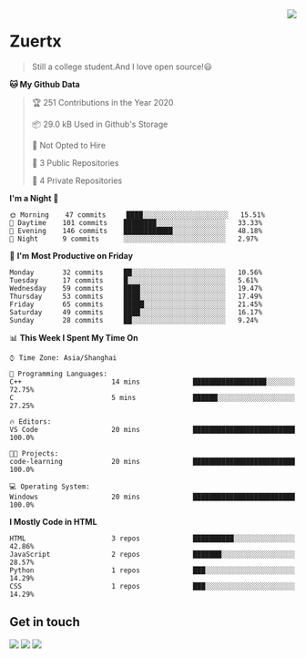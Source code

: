 <a href="#">
<img align="right" src="https://github-readme-stats.vercel.app/api?username=zuertx&show_icons=true&hide_border=true">
</a>

# Zuertx
> Still a college student.And I love open source!😃  

<!--START_SECTION:waka-->
**🐱 My Github Data** 

> 🏆 251 Contributions in the Year 2020
 > 
> 📦 29.0 kB Used in Github's Storage 
 > 
> 🚫 Not Opted to Hire
 > 
> 📜 3 Public Repositories
 > 
> 🔑 4 Private Repositories 

**I'm a Night 🦉** 

```text
🌞 Morning    47 commits     ████░░░░░░░░░░░░░░░░░░░░░   15.51% 
🌆 Daytime    101 commits    ████████░░░░░░░░░░░░░░░░░   33.33% 
🌃 Evening    146 commits    ████████████░░░░░░░░░░░░░   48.18% 
🌙 Night      9 commits      ░░░░░░░░░░░░░░░░░░░░░░░░░   2.97%

```
📅 **I'm Most Productive on Friday** 

```text
Monday       32 commits     ██░░░░░░░░░░░░░░░░░░░░░░░   10.56% 
Tuesday      17 commits     █░░░░░░░░░░░░░░░░░░░░░░░░   5.61% 
Wednesday    59 commits     ████░░░░░░░░░░░░░░░░░░░░░   19.47% 
Thursday     53 commits     ████░░░░░░░░░░░░░░░░░░░░░   17.49% 
Friday       65 commits     █████░░░░░░░░░░░░░░░░░░░░   21.45% 
Saturday     49 commits     ████░░░░░░░░░░░░░░░░░░░░░   16.17% 
Sunday       28 commits     ██░░░░░░░░░░░░░░░░░░░░░░░   9.24%

```


📊 **This Week I Spent My Time On** 

```text
⌚︎ Time Zone: Asia/Shanghai

💬 Programming Languages: 
C++                      14 mins             ██████████████████░░░░░░░   72.75% 
C                        5 mins              ██████░░░░░░░░░░░░░░░░░░░   27.25%

🔥 Editors: 
VS Code                  20 mins             █████████████████████████   100.0%

🐱‍💻 Projects: 
code-learning            20 mins             █████████████████████████   100.0%

💻 Operating System: 
Windows                  20 mins             █████████████████████████   100.0%

```

**I Mostly Code in HTML** 

```text
HTML                     3 repos             ██████████░░░░░░░░░░░░░░░   42.86% 
JavaScript               2 repos             ███████░░░░░░░░░░░░░░░░░░   28.57% 
Python                   1 repos             ███░░░░░░░░░░░░░░░░░░░░░░   14.29% 
CSS                      1 repos             ███░░░░░░░░░░░░░░░░░░░░░░   14.29%

```



<!--END_SECTION:waka-->

## Get in touch
[![](https://img.shields.io/badge/-https://zuertx.tk-0e83cd?style=flat-square&logo=Blogger&logoColor=fff)](https://zuertx.tk)
[![](https://img.shields.io/badge/-@zuertx-3db6f1?style=flat-square&logo=Telegram&logoColor=2ca5e0)](https://t.me/zuertx)
[![](https://img.shields.io/badge/-zuertx@gmail.com-911318?style=flat-square&logo=Mail.RU&logoColor=white&labelColor=c14438)](mailto:zuertx_at_gmail.com)
